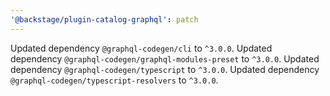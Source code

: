 ```yaml
---
'@backstage/plugin-catalog-graphql': patch
---
```


Updated dependency `@graphql-codegen/cli` to `^3.0.0`.
Updated dependency `@graphql-codegen/graphql-modules-preset` to `^3.0.0`.
Updated dependency `@graphql-codegen/typescript` to `^3.0.0`.
Updated dependency `@graphql-codegen/typescript-resolvers` to `^3.0.0`.
